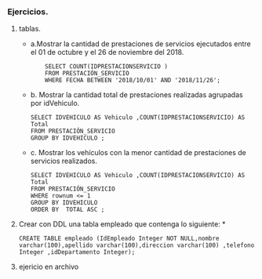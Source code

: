 ### Ejercicios.
1.  tablas.
    * a.Mostrar la cantidad de prestaciones de servicios ejecutados entre el 01 de    octubre y el 26 de noviembre del 2018.

        ~~~
            SELECT COUNT(IDPRESTACIONSERVICIO ) 
            FROM PRESTACIÓN_SERVICIO 
            WHERE FECHA BETWEEN '2018/10/01' AND '2018/11/26';
        ~~~
    * b. Mostrar la cantidad total de prestaciones realizadas agrupadas por idVehiculo.
        ~~~
        SELECT IDVEHICULO AS Vehiculo ,COUNT(IDPRESTACIONSERVICIO) AS Total
        FROM PRESTACIÓN_SERVICIO
        GROUP BY IDVEHICULO ;

        ~~~    
    * c. Mostrar los vehículos con la menor cantidad de prestaciones de servicios realizados.
        ~~~
        SELECT IDVEHICULO AS Vehiculo ,COUNT(IDPRESTACIONSERVICIO) AS Total
        FROM PRESTACIÓN_SERVICIO
        WHERE rownum <= 1
        GROUP BY IDVEHICULO
        ORDER BY  TOTAL ASC ;
        ~~~    
2. Crear con DDL una tabla empleado que contenga lo siguiente:
    *
    ~~~
    CREATE TABLE empleado (IdEmpleado Integer NOT NULL,nombre varchar(100),apellido varchar(100),direccion varchar(100) ,telefono Integer ,idDepartamento Integer);
    ~~~
3. ejericio en archivo     